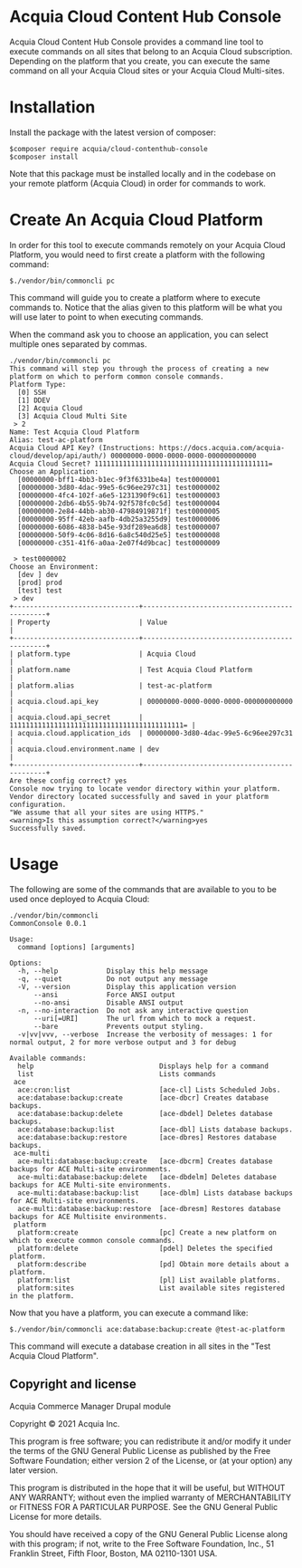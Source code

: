 # Acquia Cloud Content Hub Console
Acquia Cloud Content Hub Console provides a command line tool to execute commands on all sites that belong to an Acquia
Cloud subscription. 
Depending on the platform that you create, you can execute the same command on all your Acquia Cloud sites or your 
Acquia Cloud Multi-sites. 

# Installation
Install the package with the latest version of composer:

    $composer require acquia/cloud-contenthub-console
    $composer install

Note that this package must be installed locally and in the codebase on your remote platform (Acquia Cloud) in order for
commands to work. 

# Create An Acquia Cloud Platform

In order for this tool to execute commands remotely on your Acquia Cloud Platform, you would need to first create a 
platform with the following command:

    $./vendor/bin/commoncli pc
    
This command will guide you to create a platform where to execute commands to. Notice that the alias given to this 
platform will be what you will use later to point to when executing commands.

When the command ask you to choose an application, you can select multiple ones separated by commas.    
    
    ./vendor/bin/commoncli pc
    This command will step you through the process of creating a new platform on which to perform common console commands.
    Platform Type:
      [0] SSH
      [1] DDEV
      [2] Acquia Cloud
      [3] Acquia Cloud Multi Site
     > 2
    Name: Test Acquia Cloud Platform
    Alias: test-ac-platform
    Acquia Cloud API Key? (Instructions: https://docs.acquia.com/acquia-cloud/develop/api/auth/) 00000000-0000-0000-0000-000000000000
    Acquia Cloud Secret? 1111111111111111111111111111111111111111111=
    Choose an Application:
      [00000000-bff1-4bb3-b1ec-9f3f6331be4a] test0000001
      [00000000-3d80-4dac-99e5-6c96ee297c31] test0000002
      [00000000-4fc4-102f-a6e5-1231390f9c61] test0000003
      [00000000-2db6-4b55-9b74-92f578fc0c5d] test0000004
      [00000000-2e84-44bb-ab30-47984919871f] test0000005
      [00000000-95ff-42eb-aafb-4db25a3255d9] test0000006
      [00000000-6086-4838-b45e-93df289ea6d8] test0000007
      [00000000-50f9-4c06-8d16-6a8c540d25e5] test0000008
      [00000000-c351-41f6-a0aa-2e07f4d9bcac] test0000009

     > test0000002
    Choose an Environment:
      [dev ] dev
      [prod] prod
      [test] test
     > dev
    +-------------------------------+----------------------------------------------+
    | Property                      | Value                                        |
    +-------------------------------+----------------------------------------------+
    | platform.type                 | Acquia Cloud                                 |
    | platform.name                 | Test Acquia Cloud Platform                   |
    | platform.alias                | test-ac-platform                             |
    | acquia.cloud.api_key          | 00000000-0000-0000-0000-000000000000         |
    | acquia.cloud.api_secret       | 1111111111111111111111111111111111111111111= |
    | acquia.cloud.application_ids  | 00000000-3d80-4dac-99e5-6c96ee297c31         |
    | acquia.cloud.environment.name | dev                                          |
    +-------------------------------+----------------------------------------------+
    Are these config correct? yes
    Console now trying to locate vendor directory within your platform.
    Vendor directory located successfully and saved in your platform configuration.
    "We assume that all your sites are using HTTPS."
    <warning>Is this assumption correct?</warning>yes
    Successfully saved.

    
    
# Usage
The following are some of the commands that are available to you to be used once deployed to Acquia Cloud:

    ./vendor/bin/commoncli
    CommonConsole 0.0.1
    
    Usage:
      command [options] [arguments]
    
    Options:
      -h, --help            Display this help message
      -q, --quiet           Do not output any message
      -V, --version         Display this application version
          --ansi            Force ANSI output
          --no-ansi         Disable ANSI output
      -n, --no-interaction  Do not ask any interactive question
          --uri[=URI]       The url from which to mock a request.
          --bare            Prevents output styling.
      -v|vv|vvv, --verbose  Increase the verbosity of messages: 1 for normal output, 2 for more verbose output and 3 for debug
    
    Available commands:
      help                               Displays help for a command
      list                               Lists commands
     ace
      ace:cron:list                      [ace-cl] Lists Scheduled Jobs.
      ace:database:backup:create         [ace-dbcr] Creates database backups.
      ace:database:backup:delete         [ace-dbdel] Deletes database backups.
      ace:database:backup:list           [ace-dbl] Lists database backups.
      ace:database:backup:restore        [ace-dbres] Restores database backups.
     ace-multi
      ace-multi:database:backup:create   [ace-dbcrm] Creates database backups for ACE Multi-site environments.
      ace-multi:database:backup:delete   [ace-dbdelm] Deletes database backups for ACE Multi-site environments.
      ace-multi:database:backup:list     [ace-dblm] Lists database backups for ACE Multi-site environments.
      ace-multi:database:backup:restore  [ace-dbresm] Restores database backups for ACE Multisite environments.
     platform
      platform:create                    [pc] Create a new platform on which to execute common console commands.
      platform:delete                    [pdel] Deletes the specified platform.
      platform:describe                  [pd] Obtain more details about a platform.
      platform:list                      [pl] List available platforms.
      platform:sites                     List available sites registered in the platform.

Now that you have a platform, you can execute a command like:

    $./vendor/bin/commoncli ace:database:backup:create @test-ac-platform
   
This command will execute a database creation in all sites in the "Test Acquia Cloud Platform". 

## Copyright and license

Acquia Commerce Manager Drupal module

Copyright &copy; 2021 Acquia Inc.

This program is free software; you can redistribute it and/or modify
it under the terms of the GNU General Public License as published by
the Free Software Foundation; either version 2 of the License, or
(at your option) any later version.

This program is distributed in the hope that it will be useful,
but WITHOUT ANY WARRANTY; without even the implied warranty of
MERCHANTABILITY or FITNESS FOR A PARTICULAR PURPOSE.  See the
GNU General Public License for more details.

You should have received a copy of the GNU General Public License along
with this program; if not, write to the Free Software Foundation, Inc.,
51 Franklin Street, Fifth Floor, Boston, MA 02110-1301 USA.
